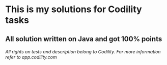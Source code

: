 <h1>This is my solutions for Codility tasks</h1>

<h2>All solution written on Java and got <b>100%</b> points</h2>

<h6> All rights on tests and description belong to Codility. For more information refer to app.codility.com</h6>
